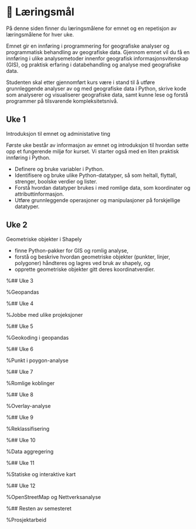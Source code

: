 # 📖 Læringsmål

På denne siden finner du læringsmålene for emnet og en repetisjon av læringsmålene for hver uke.

Emnet gir en innføring i programmering for geografiske analyser og programmatisk behandling av geografiske data. Gjennom emnet vil du få en innføring i ulike analysemetoder innenfor geografisk informasjonsvitenskap (GIS), og praktisk erfaring i databehandling og analyse med geografiske data.

Studenten skal etter gjennomført kurs være i stand til å utføre grunnleggende analyser av og med geografiske data i Python, skrive kode som analyserer og visualiserer geografiske data, samt kunne lese og forstå programmer på tilsvarende kompleksitetsnivå.

## Uke 1

Introduksjon til emnet og administative ting

Første uke består av informasjon av emnet og introduksjon til hvordan sette opp et fungerende miljø for kurset. Vi starter også med en liten praktisk innføring i Python.

* Definere og bruke variabler i Python.
* Identifisere og bruke ulike Python-datatyper, så som heltall, flyttall, strenger, boolske verdier og lister.
* Forstå hvordan datatyper brukes i med romlige data, som koordinater og attributtinformasjon.
* Utføre grunnleggende operasjoner og manipulasjoner på forskjellige datatyper.

## Uke 2

Geometriske objekter i Shapely

* finne Python-pakker for GIS og romlig analyse,
* forstå og beskrive hvordan geometriske objekter (punkter, linjer, polygoner) håndteres og lagres ved bruk av shapely, og
* opprette geometriske objekter gitt deres koordinatverdier.

%## Uke 3

%Geopandas

%## Uke 4

%Jobbe med ulike projeksjoner

%## Uke 5

%Geokoding i geopandas

%## Uke 6

%Punkt i poygon-analyse

%## Uke 7

%Romlige koblinger

%## Uke 8

%Overlay-analyse

%## Uke 9

%Reklassifisering

%## Uke 10

%Data aggregering

%## Uke 11

%Statiske og interaktive kart

%## Uke 12

%OpenStreetMap og Nettverksanalyse

%## Resten av semesteret

%Prosjektarbeid